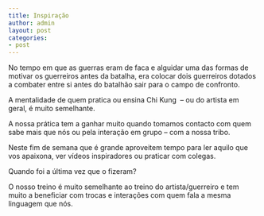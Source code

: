 ```yaml
---
title: Inspiração
author: admin
layout: post
categories:
- post
---
```

No tempo em que as guerras eram de faca e alguidar uma das formas de motivar os guerreiros antes da batalha, era colocar dois guerreiros dotados a combater entre si antes do batalhão sair para o campo de confronto.

A mentalidade de quem pratica ou ensina Chi Kung  &#8211; ou do artista em geral, é muito semelhante.

A nossa prática tem a ganhar muito quando tomamos contacto com quem sabe mais que nós ou pela interação em grupo &#8211; com a nossa tribo.

Neste fim de semana que é grande aproveitem tempo para ler aquilo que vos apaixona, ver vídeos inspiradores ou praticar com colegas.

Quando foi a última vez que o fizeram?

O nosso treino é muito semelhante ao treino do artista/guerreiro e tem muito a beneficiar com trocas e interações com quem fala a mesma linguagem que nós.
